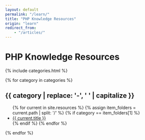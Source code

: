 ```yaml
---
layout: default
permalink: "/learn/"
title: "PHP Knowledge Resources"
origin: "learn"
redirect_from:
    - "/articles/"
---
```


# PHP Knowledge Resources

{% include categories.html %}

{% for category in categories %}
<h2>{{ category | replace: '-', ' ' | capitalize }}</h2>
<ul>
    {% for current in site.resources %}
        {% assign item_folders = current.path | split: '/' %}
        {% if category == item_folders[1] %}
            <li><a href="{{ current.url }}">{{ current.title }}</a></li>
        {% endif %}
    {% endfor %}
</ul>
{% endfor %}
